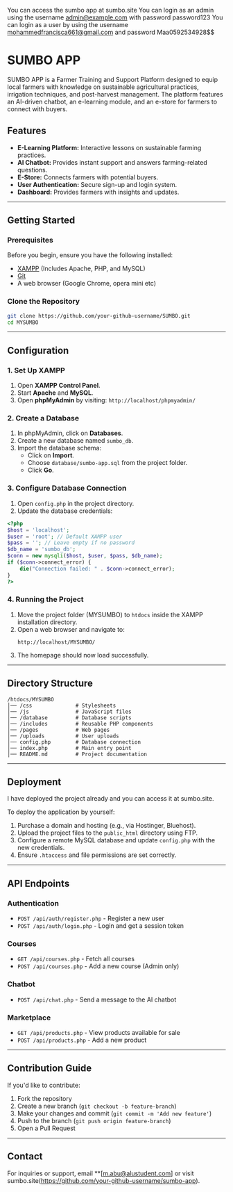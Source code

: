 You can access the sumbo app at sumbo.site
You can login as an admin using the username admin@example.com with password password123
You can login as a user by using the username mohammedfrancisca661@gmail.com and password Maa0592534928$$
# SUMBO APP

SUMBO APP is a Farmer Training and Support Platform designed to equip local farmers with knowledge on sustainable agricultural practices, irrigation techniques, and post-harvest management. The platform features an AI-driven chatbot, an e-learning module, and an e-store for farmers to connect with buyers.

## Features

- **E-Learning Platform:** Interactive lessons on sustainable farming practices.
- **AI Chatbot:** Provides instant support and answers farming-related questions.
- **E-Store:** Connects farmers with potential buyers.
- **User Authentication:** Secure sign-up and login system.
- **Dashboard:** Provides farmers with insights and updates.

---

## Getting Started

### Prerequisites

Before you begin, ensure you have the following installed:

- [XAMPP](https://www.apachefriends.org/download.html) (Includes Apache, PHP, and MySQL)
- [Git](https://git-scm.com/)
- A web browser (Google Chrome, opera mini etc)

### Clone the Repository

```sh
git clone https://github.com/your-github-username/SUMBO.git
cd MYSUMBO
```

---

## Configuration

### 1. Set Up XAMPP

1. Open **XAMPP Control Panel**.
2. Start **Apache** and **MySQL**.
3. Open **phpMyAdmin** by visiting: `http://localhost/phpmyadmin/`

### 2. Create a Database

1. In phpMyAdmin, click on **Databases**.
2. Create a new database named `sumbo_db`.
3. Import the database schema:
   - Click on **Import**.
   - Choose `database/sumbo-app.sql` from the project folder.
   - Click **Go**.

### 3. Configure Database Connection

1. Open `config.php` in the project directory.
2. Update the database credentials:

```php
<?php
$host = 'localhost';
$user = 'root'; // Default XAMPP user
$pass = ''; // Leave empty if no password
$db_name = 'sumbo_db';
$conn = new mysqli($host, $user, $pass, $db_name);
if ($conn->connect_error) {
    die("Connection failed: " . $conn->connect_error);
}
?>
```

### 4. Running the Project

1. Move the project folder (MYSUMBO) to `htdocs` inside the XAMPP installation directory.
2. Open a web browser and navigate to:
   ```
   http://localhost/MYSUMBO/
   ```
3. The homepage should now load successfully.

---

## Directory Structure

```
/htdocs/MYSUMBO
│── /css              # Stylesheets
│── /js               # JavaScript files
│── /database         # Database scripts
│── /includes         # Reusable PHP components
│── /pages            # Web pages
│── /uploads          # User uploads
│── config.php        # Database connection
│── index.php         # Main entry point
│── README.md         # Project documentation
```

---

## Deployment
I have deployed the project already and you can access it at sumbo.site.

To deploy the application by yourself:

1. Purchase a domain and hosting (e.g., via Hostinger, Bluehost).
2. Upload the project files to the `public_html` directory using FTP.
3. Configure a remote MySQL database and update `config.php` with the new credentials.
4. Ensure `.htaccess` and file permissions are set correctly.

---

## API Endpoints

### Authentication

- `POST /api/auth/register.php` - Register a new user
- `POST /api/auth/login.php` - Login and get a session token

### Courses

- `GET /api/courses.php` - Fetch all courses
- `POST /api/courses.php` - Add a new course (Admin only)

### Chatbot

- `POST /api/chat.php` - Send a message to the AI chatbot

### Marketplace

- `GET /api/products.php` - View products available for sale
- `POST /api/products.php` - Add a new product

---

## Contribution Guide

If you'd like to contribute:

1. Fork the repository
2. Create a new branch (`git checkout -b feature-branch`)
3. Make your changes and commit (`git commit -m 'Add new feature'`)
4. Push to the branch (`git push origin feature-branch`)
5. Open a Pull Request

---


## Contact

For inquiries or support, email **[m.abu@alustudent.com] or visit sumbo.site(https://github.com/your-github-username/sumbo-app).

